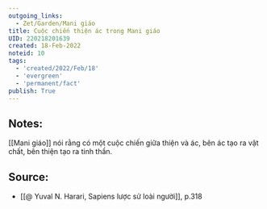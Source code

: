 ```yaml
---
outgoing_links:
  - Zet/Garden/Mani giáo
title: Cuộc chiến thiện ác trong Mani giáo
UID: 220218201639
created: 18-Feb-2022
noteid: 10
tags:
  - 'created/2022/Feb/18'
  - 'evergreen'
  - 'permanent/fact'
publish: True
---
```

## Notes:
[[Mani giáo]] nói rằng có một cuộc chiến giữa thiện và ác, bên ác tạo ra vật chất, bên thiện tạo ra tinh thần.

## Source:
- [[@ Yuval N. Harari, Sapiens lược sử loài người]], p.318


